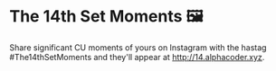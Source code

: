 # The 14th Set Moments 🖼
Share significant CU moments of yours on Instagram with the hastag #The14thSetMoments and they'll appear at http://14.alphacoder.xyz.
